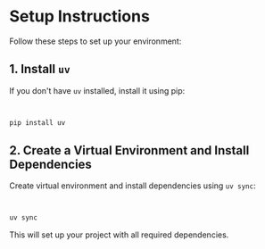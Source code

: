# Setup Instructions

Follow these steps to set up your environment:

## 1. Install `uv`

If you don't have `uv` installed, install it using pip:

```bash


pip install uv


```

## 2. Create a Virtual Environment and Install Dependencies

Create virtual environment and install dependencies using `uv sync`:

```bash


uv sync


```

This will set up your project with all required dependencies.

